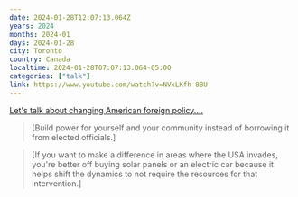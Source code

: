 ```yaml
---
date: 2024-01-28T12:07:13.064Z
years: 2024
months: 2024-01
days: 2024-01-28
city: Toronto
country: Canada
localtime: 2024-01-28T07:07:13.064-05:00
categories: ["talk"]
link: https://www.youtube.com/watch?v=NVxLKfh-8BU
---
```

[Let's talk about changing American foreign policy....](https://www.youtube.com/watch?v=NVxLKfh-8BU)

> [Build power for yourself and your community instead of borrowing it from elected officials.]

> [If you want to make a difference in areas where the USA invades, you're better off buying solar panels or an electric car because it helps shift the dynamics to not require the resources for that intervention.]
